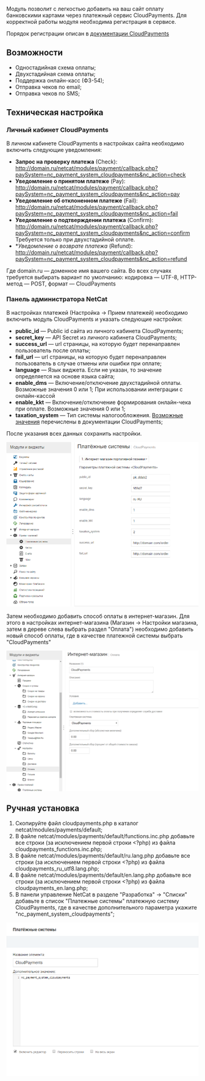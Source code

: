 Модуль позволит с легкостью добавить на ваш сайт оплату банковскими картами через платежный сервис CloudPayments. 
Для корректной работы модуля необходима регистрация в сервисе.

Порядок регистрации описан в [документации CloudPayments](https://cloudpayments.ru/Docs/Connect)
## Возможности
	
* Одностадийная схема оплаты;  
* Двухстадийная схема оплаты;  
* Поддержка онлайн-касс (ФЗ-54);  
* Отправка чеков по email;  
* Отправка чеков по SMS;  

## Техническая настройка
### Личный кабинет CloudPayments
В личном кабинете CloudPayments в настройках сайта необходимо включить следующие уведомления:

* **Запрос на проверку платежа** (Сheck):\
http://domain.ru/netcat/modules/payment/callback.php?paySystem=nc_payment_system_cloudpayments&nc_action=check
* **Уведомление о принятом платеже** (Pay):\
http://domain.ru/netcat/modules/payment/callback.php?paySystem=nc_payment_system_cloudpayments&nc_action=pay
* **Уведомление об отклоненном платеже** (Fail):\
http://domain.ru/netcat/modules/payment/callback.php?paySystem=nc_payment_system_cloudpayments&nc_action=fail
* **Уведомление о подтверждении платежа** (Confirm):\
http://domain.ru/netcat/modules/payment/callback.php?paySystem=nc_payment_system_cloudpayments&nc_action=confirm
Требуется только при двухстадийной оплате.
* **Уведомление о возврате платежа* (Refund):\
http://domain.ru/netcat/modules/payment/callback.php?paySystem=nc_payment_system_cloudpayments&nc_action=refund

Где domain.ru — доменное имя вашего сайта. Во всех случаях требуется выбирать вариант по умолчанию: кодировка — UTF-8, HTTP-метод — POST, формат — CloudPayments

### Панель администратора NetCat
В настройках платежей (Настройка -> Прием платежей) необходимо включить модуль CloudPayments и указать следующие настройки:
* **public_id** — Public id сайта из личного кабинета CloudPayments;
* **secret_key** — API Secret из личного кабинета CloudPayments;
* **success_url** — url страницы, на которую будет перенаправлен пользователь после оплаты;
* **fail_url** — url страницы, на которую будет перенаправлен пользователь в случае отмены или ошибки при оплате;
* **language** — Язык виджета. Если не указан, то значение определяется на основе языка сайта;
* **enable_dms** — Включение/отключение двухстадийной оплаты. Возможные значения 0 или 1;
При использовании интеграции с онлайн-кассой
* **enable_kkt** — Включение/отключение формирования онлайн-чека при оплате. Возможные значения 0 или 1;
* **taxation_system** — Тип системы налогообложения. [Возможные значения](https://cloudpayments.ru/Docs/Directory#taxation-system ) перечислены в документации CloudPayments;

После указания всех данных сохранить настройки.

![Настройки CloudPayments](doc/img/settings.png)

Затем необходимо добавить способ оплаты в интернет-магазин. Для этого в настройках интернет-магазина (Магазин -> Настройки магазина, затем в дереве слева выбрать раздел "Оплата") необходимо добавить новый способ оплаты, где в качестве платежной системы выбрать "CloudPayments"

![Оплата в модуле ИМ](doc/img/payment.png)

## Ручная установка
1) Скопируйте файл cloudpayments.php в каталог netcat/modules/payments/default;  
2) В файле netcat/modules/payments/default/functions.inc.php добавьте все строки (за исключением первой строки <?php) из файла cloudpayments_functions.inc.php;  
3) В файле netcat/modules/payments/default/ru.lang.php добавьте все строки (за исключением первой строки <?php) из файла cloudpayments_ru_utf8.lang.php;  
4) В файле netcat/modules/payments/default/en.lang.php добавьте все строки (за исключением первой строки <?php) из файла cloudpayments_en.lang.php;  
5) В панели управление NetCat в разделе "Разработка" -> "Списки" добавьте в список "Платежные системы" платежную систему CloudPayments, где в качестве дополнительного параметра укажите "nc_payment_system_cloudpayments";  


![Добавление в список платежных систем](doc/img/payment_list.png)